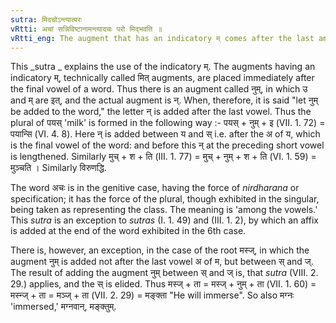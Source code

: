 ```yaml
---
sutra: मिदचोऽन्त्यात्परः
vRtti: अचां सन्निविष्टानामन्त्यादचः परो मिद्भवति ॥
vRtti_eng: The augment that has an indicatory म् comes after the last among the vowels, and becomes the final position of that which it augments.
---
```

This _sutra _ explains the use of the indicatory म्. The augments having an indicatory म्, technically called मित् augments, are placed immediately after the final vowel of a word. Thus there is an augment called नुम्, in which उ and म् are इत्, and the actual augment is न्. When, therefore, it is said "let नुम् be added to the word," the letter न् is added after the last vowel. Thus the plural of पयस् 'milk' is formed in the following way :- पयस् + नुम् + इ (VII. 1. 72) = पयान्सि (VI. 4. 8). Here न् is added between य and स् i.e. after the अ of य, which is the final vowel of the word: and before this न् at the preceding short vowel is lengthened. Similarly मुच् + श + ति (III. 1. 77) = मुच् + नुम् + श + ति (VI. 1. 59) = मुञ्चति । Similarly विरुणद्धि.

The word अचः is in the genitive case, having the force of _nirdharana_ or specification; it has the force of the plural, though exhibited in the singular, being taken as representing the class. The meaning is 'among the vowels.' This _sutra_ is an exception to _sutras_ (I. 1. 49) and (III. 1. 2), by which an affix is added at the end of the word exhibited in the 6th case.

There is, however, an exception, in the case of the root मस्ज्, in which the augment नुम् is added not after the last vowel अ of म, but between स् and ज्. The result of adding the augment नुम् between स् and ज् is, that _sutra_ (VIII. 2. 29.) applies, and the स् is elided. Thus मस्ज् + ता = मस्ज् + नुम् + ता (VII. 1. 60) = मस्न्ज् + ता = मञ्ज् + ता (VII. 2. 29) = मङ्क्ता "He will immerse". So also मग्नः 'immersed,' मग्नवान्, मङ्क्तुम्.

